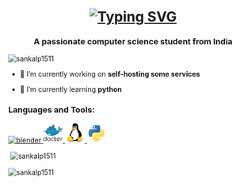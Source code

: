 <h1 align="center"><a href="https://git.io/typing-svg"><img src="https://readme-typing-svg.demolab.com?font=Fira+Code&duration=3000&pause=1000&color=82F771&center=true&vCenter=true&random=false&width=435&lines=Hi+There!%F0%9F%91%8B;I+am+Sankalp" alt="Typing SVG" /></a></h1>
<h3 align="center">A passionate computer science student from India</h3>

<p align="left"> <img src="https://komarev.com/ghpvc/?username=sankalp1511&label=Profile%20views&color=0e75b6&style=flat" alt="sankalp1511" /> </p>

- 🔭 I’m currently working on **self-hosting some services**

- 🌱 I’m currently learning **python**
<p align="left">
</p>

<h3 align="left">Languages and Tools:</h3>
<p align="left"> <a href="https://www.blender.org/" target="_blank" rel="noreferrer"> <img src="https://download.blender.org/branding/community/blender_community_badge_white.svg" alt="blender" width="40" height="40"/> </a> <a href="https://www.docker.com/" target="_blank" rel="noreferrer"> <img src="https://raw.githubusercontent.com/devicons/devicon/master/icons/docker/docker-original-wordmark.svg" alt="docker" width="40" height="40"/> </a> <a href="https://www.linux.org/" target="_blank" rel="noreferrer"> <img src="https://raw.githubusercontent.com/devicons/devicon/master/icons/linux/linux-original.svg" alt="linux" width="40" height="40"/> </a> <a href="https://www.python.org" target="_blank" rel="noreferrer"> <img src="https://raw.githubusercontent.com/devicons/devicon/master/icons/python/python-original.svg" alt="python" width="40" height="40"/> </a> </p>

<p>&nbsp;<img align="center" src="https://github-readme-stats.vercel.app/api?username=sankalp1511&show_icons=true&locale=en" alt="sankalp1511" /></p>

<p><img align="center" src="https://github-readme-streak-stats.herokuapp.com/?user=sankalp1511&" alt="sankalp1511" /></p>
